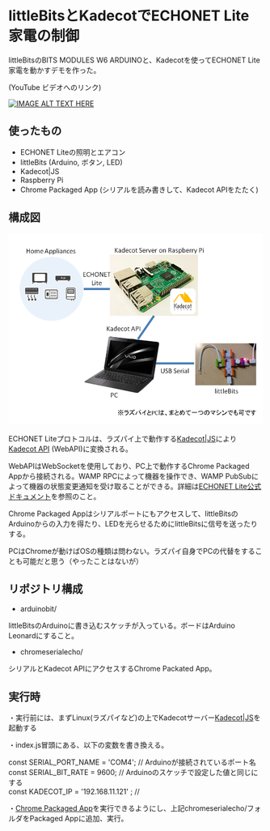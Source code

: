 # littleBitsとKadecotでECHONET Lite家電の制御

littleBitsのBITS MODULES W6 ARDUINOと、Kadecotを使ってECHONET Lite家電を動かすデモを作った。

(YouTube ビデオへのリンク)

[![IMAGE ALT TEXT HERE](http://img.youtube.com/vi/zNQbyeDHJKw/0.jpg)](http://www.youtube.com/watch?v=zNQbyeDHJKw)

## 使ったもの
* ECHONET Liteの照明とエアコン
* littleBits (Arduino, ボタン, LED)
* Kadecot|JS
* Raspberry Pi
* Chrome Packaged App (シリアルを読み書きして、Kadecot APIをたたく)

## 構成図
![Fig](READMEresrc/Fig.png)

ECHONET Liteプロトコルは、ラズパイ上で動作する[Kadecot|JS](https://github.com/SonyCSL/Kadecot-JS)により[Kadecot API](http://kadecot.net/webapi/) (WebAPI)に変換される。

WebAPIはWebSocketを使用しており、PC上で動作するChrome Packaged Appから接続される。WAMP RPCによって機器を操作でき、WAMP PubSubによって機器の状態変更通知を受け取ることができる。詳細は[ECHONET Lite公式ドキュメント](http://echonet.jp/spec/)を参照のこと。

Chrome Packaged Appはシリアルポートにもアクセスして、littleBitsのArduinoからの入力を得たり、LEDを光らせるためにlittleBitsに信号を送ったりする。

PCはChromeが動けばOSの種類は問わない。ラズパイ自身でPCの代替をすることも可能だと思う（やったことはないが）

## リポジトリ構成

* arduinobit/

littleBitsのArduinoに書き込むスケッチが入っている。ボードはArduino Leonardにすること。

* chromeserialecho/

シリアルとKadecot APIにアクセスするChrome Packated App。

## 実行時

・実行前には、まずLinux(ラズパイなど)の上でKadecotサーバー[Kadecot|JS](https://github.com/SonyCSL/Kadecot-JS)を起動する

・index.js冒頭にある、以下の変数を書き換える。

const SERIAL_PORT_NAME	= 'COM4'; // Arduinoが接続されているポート名  
const SERIAL_BIT_RATE	= 9600; // Arduinoのスケッチで設定した値と同じにする  
const KADECOT_IP = '192.168.11.121' ; //  

・[Chrome Packaged App](http://iti.hatenablog.jp/entry/2013/10/10/115550)を実行できるようにし、上記chromeserialecho/フォルダをPackaged Appに追加、実行。

